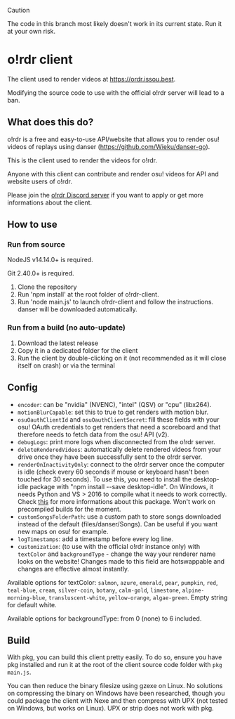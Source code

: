 > [!CAUTION]
> The code in this branch most likely doesn't work in its current state. Run it at your own risk.

# o!rdr client

The client used to render videos at https://ordr.issou.best.

Modifying the source code to use with the official o!rdr server will lead to a ban.

## What does this do?

o!rdr is a free and easy-to-use API/website that allows you to render osu! videos of replays using danser (https://github.com/Wieku/danser-go).

This is the client used to render the videos for o!rdr.

Anyone with this client can contribute and render osu! videos for API and website users of o!rdr.

Please join the [o!rdr Discord server](https://discord.com/invite/vJpskzepCZ) if you want to apply or get more informations about the client.

## How to use

### Run from source

NodeJS v14.14.0+ is required.

Git 2.40.0+ is required.

1. Clone the repository
2. Run 'npm install' at the root folder of o!rdr-client.
3. Run 'node main.js' to launch o!rdr-client and follow the instructions. danser will be downloaded automatically.

### Run from a build (no auto-update)

1. Download the latest release
2. Copy it in a dedicated folder for the client
3. Run the client by double-clicking on it (not recommended as it will close itself on crash) or via the terminal

## Config

-   `encoder`: can be "nvidia" (NVENC), "intel" (QSV) or "cpu" (libx264).
-   `motionBlurCapable`: set this to true to get renders with motion blur.
-   `osuOauthClientId` and `osuOauthClientSecret`: fill these fields with your osu! OAuth credentials to get renders that need a scoreboard and that therefore needs to fetch data from the osu! API (v2).
-   `debugLogs`: print more logs when disconnected from the o!rdr server.
-   `deleteRenderedVideos`: automatically delete rendered videos from your drive once they have been successfully sent to the o!rdr server.
-   `renderOnInactivityOnly`: connect to the o!rdr server once the computer is idle (check every 60 seconds if mouse or keyboard hasn't been touched for 30 seconds). To use this, you need to install the desktop-idle package with "npm install --save desktop-idle". On Windows, it needs Python and VS > 2016 to compile what it needs to work correctly. Check [this](https://github.com/bithavoc/node-desktop-idle) for more informations about this package. Won't work on precompiled builds for the moment.
-   `customSongsFolderPath`: use a custom path to store songs downloaded instead of the default (files/danser/Songs). Can be useful if you want new maps on osu! for example.
-   `logTimestamps`: add a timestamp before every log line.
-   `customization`: (to use with the official o!rdr instance only) with `textColor` and `backgroundType` - change the way your renderer name looks on the website! Changes made to this field are hotswappable and changes are effective almost instantly.

Available options for textColor: `salmon`, `azure`, `emerald`, `pear`, `pumpkin`, `red`, `teal-blue`, `cream`, `silver-coin`, `botany`, `calm-gold`, `limestone`, `alpine-morning-blue`, `transluscent-white`, `yellow-orange`, `algae-green`. Empty string for default white.

Available options for backgroundType: from 0 (none) to 6 included.

## Build

With pkg, you can build this client pretty easily. To do so, ensure you have pkg installed and run it at the root of the client source code folder with `pkg main.js`.

You can then reduce the binary filesize using gzexe on Linux. No solutions on compressing the binary on Windows have been researched, though you could package the client with Nexe and then compress with UPX (not tested on Windows, but works on Linux). UPX or strip does not work with pkg.
